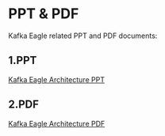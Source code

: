 # PPT & PDF

Kafka Eagle related PPT and PDF documents:

## 1.PPT
[Kafka Eagle Architecture PPT](../res/ppt/Kafka_Eagle_Architecture.pptx)

## 2.PDF
[Kafka Eagle Architecture PDF](../res/ppt/Kafka_Eagle_Architecture.pdf)
